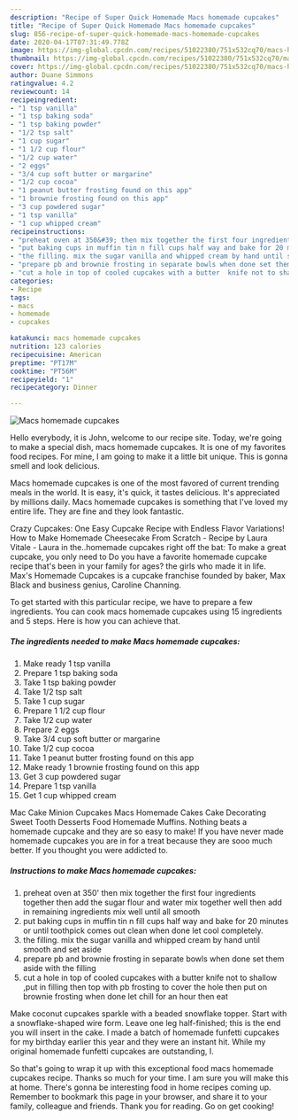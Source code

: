 ```yaml
---
description: "Recipe of Super Quick Homemade Macs homemade cupcakes"
title: "Recipe of Super Quick Homemade Macs homemade cupcakes"
slug: 856-recipe-of-super-quick-homemade-macs-homemade-cupcakes
date: 2020-04-17T07:31:49.778Z
image: https://img-global.cpcdn.com/recipes/51022380/751x532cq70/macs-homemade-cupcakes-recipe-main-photo.jpg
thumbnail: https://img-global.cpcdn.com/recipes/51022380/751x532cq70/macs-homemade-cupcakes-recipe-main-photo.jpg
cover: https://img-global.cpcdn.com/recipes/51022380/751x532cq70/macs-homemade-cupcakes-recipe-main-photo.jpg
author: Duane Simmons
ratingvalue: 4.2
reviewcount: 14
recipeingredient:
- "1 tsp vanilla"
- "1 tsp baking soda"
- "1 tsp baking powder"
- "1/2 tsp salt"
- "1 cup sugar"
- "1 1/2 cup flour"
- "1/2 cup water"
- "2 eggs"
- "3/4 cup soft butter or margarine"
- "1/2 cup cocoa"
- "1 peanut butter frosting found on this app"
- "1 brownie frosting found on this app"
- "3 cup powdered sugar"
- "1 tsp vanilla"
- "1 cup whipped cream"
recipeinstructions:
- "preheat oven at 350&#39; then mix together the first four ingredients together then add the sugar flour and water mix together well then add in remaining ingredients mix well until all smooth"
- "put baking cups in muffin tin n fill cups half way and bake for 20 minutes or until toothpick comes out  clean when done let cool completely."
- "the filling. mix the sugar vanilla and whipped cream by hand until smooth and set aside"
- "prepare pb and brownie frosting in separate bowls when done set them aside with the filling"
- "cut a hole in top of cooled cupcakes with a butter  knife not to shallow ,put in filling then top with pb frosting to cover the hole then put on brownie frosting when done let chill for an hour then eat"
categories:
- Recipe
tags:
- macs
- homemade
- cupcakes

katakunci: macs homemade cupcakes 
nutrition: 123 calories
recipecuisine: American
preptime: "PT17M"
cooktime: "PT56M"
recipeyield: "1"
recipecategory: Dinner

---
```



![Macs homemade cupcakes](https://img-global.cpcdn.com/recipes/51022380/751x532cq70/macs-homemade-cupcakes-recipe-main-photo.jpg)

Hello everybody, it is John, welcome to our recipe site. Today, we're going to make a special dish, macs homemade cupcakes. It is one of my favorites food recipes. For mine, I am going to make it a little bit unique. This is gonna smell and look delicious.

Macs homemade cupcakes is one of the most favored of current trending meals in the world. It is easy, it's quick, it tastes delicious. It's appreciated by millions daily. Macs homemade cupcakes is something that I've loved my entire life. They are fine and they look fantastic.

Crazy Cupcakes: One Easy Cupcake Recipe with Endless Flavor Variations! How to Make Homemade Cheesecake From Scratch - Recipe by Laura Vitale - Laura in the..homemade cupcakes right off the bat: To make a great cupcake, you only need to Do you have a favorite homemade cupcake recipe that&#39;s been in your family for ages? the girls who made it in life. Max&#39;s Homemade Cupcakes is a cupcake franchise founded by baker, Max Black and business genius, Caroline Channing.


To get started with this particular recipe, we have to prepare a few ingredients. You can cook macs homemade cupcakes using 15 ingredients and 5 steps. Here is how you can achieve that.

<!--inarticleads1-->

##### The ingredients needed to make Macs homemade cupcakes:

1. Make ready 1 tsp vanilla
1. Prepare 1 tsp baking soda
1. Take 1 tsp baking powder
1. Take 1/2 tsp salt
1. Take 1 cup sugar
1. Prepare 1 1/2 cup flour
1. Take 1/2 cup water
1. Prepare 2 eggs
1. Take 3/4 cup soft butter or margarine
1. Take 1/2 cup cocoa
1. Take 1 peanut butter frosting found on this app
1. Make ready 1 brownie frosting found on this app
1. Get 3 cup powdered sugar
1. Prepare 1 tsp vanilla
1. Get 1 cup whipped cream


Mac Cake Minion Cupcakes Macs Homemade Cakes Cake Decorating Sweet Tooth Desserts Food Homemade Muffins. Nothing beats a homemade cupcake and they are so easy to make! If you have never made homemade cupcakes you are in for a treat because they are sooo much better. If you thought you were addicted to. 

<!--inarticleads2-->

##### Instructions to make Macs homemade cupcakes:

1. preheat oven at 350&#39; then mix together the first four ingredients together then add the sugar flour and water mix together well then add in remaining ingredients mix well until all smooth
1. put baking cups in muffin tin n fill cups half way and bake for 20 minutes or until toothpick comes out  clean when done let cool completely.
1. the filling. mix the sugar vanilla and whipped cream by hand until smooth and set aside
1. prepare pb and brownie frosting in separate bowls when done set them aside with the filling
1. cut a hole in top of cooled cupcakes with a butter  knife not to shallow ,put in filling then top with pb frosting to cover the hole then put on brownie frosting when done let chill for an hour then eat


Make coconut cupcakes sparkle with a beaded snowflake topper. Start with a snowflake-shaped wire form. Leave one leg half-finished; this is the end you will insert in the cake. I made a batch of homemade funfetti cupcakes for my birthday earlier this year and they were an instant hit. While my original homemade funfetti cupcakes are outstanding, I. 

So that's going to wrap it up with this exceptional food macs homemade cupcakes recipe. Thanks so much for your time. I am sure you will make this at home. There's gonna be interesting food in home recipes coming up. Remember to bookmark this page in your browser, and share it to your family, colleague and friends. Thank you for reading. Go on get cooking!

